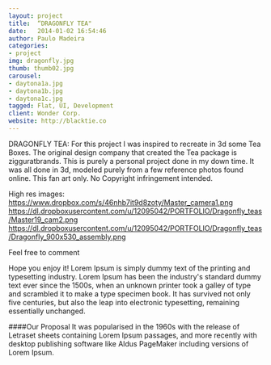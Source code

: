 ```yaml
---
layout: project
title:  “DRAGONFLY TEA"
date:   2014-01-02 16:54:46
author: Paulo Madeira
categories:
- project
img: dragonfly.jpg
thumb: thumb02.jpg
carousel:
- daytona1a.jpg
- daytona1b.jpg
- daytona1c.jpg
tagged: Flat, UI, Development
client: Wonder Corp.
website: http://blacktie.co
---
```

DRAGONFLY TEA:
For this project I was inspired to recreate in 3d some Tea Boxes. 
The original design company that created the Tea package is zigguratbrands. 
This is purely a personal project done in my down time. It was all done in 3d, modeled purely from a few reference photos found online.
This fan art only. No Copyright infringement intended.
 
High res images:
https://www.dropbox.com/s/46nhb7it9d8zoty/Master_camera1.png
https://dl.dropboxusercontent.com/u/12095042/PORTFOLIO/Dragonfly_teas/Master19_cam2.png
https://dl.dropboxusercontent.com/u/12095042/PORTFOLIO/Dragonfly_teas/Dragonfly_900x530_assembly.png

Feel free to comment 

Hope you enjoy it!
Lorem Ipsum is simply dummy text of the printing and typesetting industry. Lorem Ipsum has been the industry's standard dummy text ever since the 1500s, when an unknown printer took a galley of type and scrambled it to make a type specimen book. It has survived not only five centuries, but also the leap into electronic typesetting, remaining essentially unchanged.

####Our Proposal
It was popularised in the 1960s with the release of Letraset sheets containing Lorem Ipsum passages, and more recently with desktop publishing software like Aldus PageMaker including versions of Lorem Ipsum.
